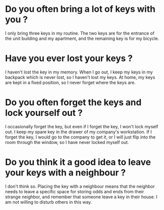 # Do you often bring a lot of keys with you ?
I only bring three keys in my routine. The two keys are for the entrance of the unit building and my apartment, and the remaining key is for my bicycle.

# Have you ever lost your keys ?
I haven't lost the key in my memory. When I go out, I keep my keys in my backpack which is never lost, so I haven't lost my keys. At home, my keys are kept in a fixed position, so I never forget where the keys are.

# Do you often forget the keys and lock yourself out ?
I occasionally forget the key, but even if I forget the key, I won't lock myself out. I keep my spare key in the drawer of my company's workstation. If I forget the key, I would go to the company to get it, or I will just flip into the room through the window, so I have never locked myself out.

# Do you think it a good idea to leave your keys with a neighbour ?
I don't think so. Placing the key with a neighbour means that the neighbor needs to leave a specific space for storing odds and ends from their strange neighbor, and remember that someone leave a key in their house. I am not willing to disturb others in this way.